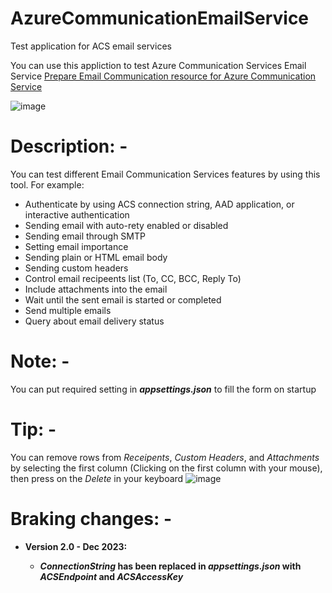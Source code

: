 # AzureCommunicationEmailService
 Test application for ACS email services
 

You can use this appliction to test Azure Communication Services Email Service [Prepare Email Communication resource for Azure Communication Service](https://learn.microsoft.com/en-us/azure/communication-services/concepts/email/prepare-email-communication-resource)

![image](https://github.com/ealmuneyeer/AzureCommunicationEmailService/assets/36260446/90a1967e-1a56-49ef-9aff-c498254e9f3f)


# Description: -
You can test different Email Communication Services features by using this tool. For example:
<ul>
 <li>Authenticate by using ACS connection string, AAD application, or interactive authentication</li>
 <li>Sending email with auto-rety enabled or disabled</li>
 <li>Sending email through SMTP</li>
 <li>Setting email importance</li>
 <li>Sending plain or HTML email body</li>
 <li>Sending custom headers</li>
 <li>Control email recipeents list (To, CC, BCC, Reply To)</li>
 <li>Include attachments into the email</li>
 <li>Wait until the sent email is started or completed</li>
 <li>Send multiple emails</li>
 <li>Query about email delivery status</li>
</ul>

# Note: -
You can put required setting in <i>**appsettings.json**</i> to fill the form on startup


# Tip: -
You can remove rows from <i>Receipents</i>, <i>Custom Headers</i>, and <i>Attachments</i> by selecting the first column (Clicking on the first column with your mouse), then press on the <i>Delete</i> in your keyboard
![image](https://user-images.githubusercontent.com/36260446/230054474-9f774804-cbe6-4b6f-a59d-97a964ee3267.png)

# Braking changes: -
<ul>
 <li><b>Version 2.0 - Dec 2023:<b></li>
 <ul>
  <li><i>ConnectionString</i> has been replaced in <i><b>appsettings.json</b></i> with <i>ACSEndpoint</i> and <i>ACSAccessKey</i></li>
 </ul>
</ul>
